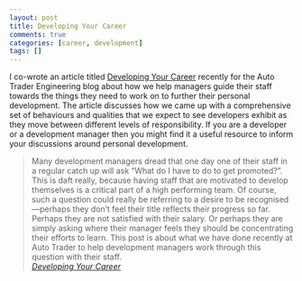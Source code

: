 ```yaml
---
layout: post
title: Developing Your Career
comments: true
categories: [career, development]
tags: []
---
```


I co-wrote an article titled [Developing Your Career](http://engineering.autotrader.co.uk/2017/04/10/developing-your-career.html) recently for the Auto Trader Engineering blog about how we help managers guide their staff towards the things they need to work on to further their personal development. The article discusses how we came up with a comprehensive set of behaviours and qualities that we expect to see developers exhibit as they move between different levels of responsibility. If you are a developer or a development manager then you might find it a useful resource to inform your discussions around personal development.


<blockquote cite="http://engineering.autotrader.co.uk/2017/04/10/developing-your-career.html">
     Many development managers dread that one day one of their staff in a regular catch up will ask “What do I have to do to get promoted?”. This is daft really, because having staff that are motivated to develop themselves is a critical part of a high performing team. Of course, such a question could really be referring to a desire to be recognised—perhaps they don’t feel their title reflects their progress so far. Perhaps they are not satisfied with their salary. Or perhaps they are simply asking where their manager feels they should be concentrating their efforts to learn. This post is about what we have done recently at Auto Trader to help development managers work through this question with their staff.
    <footer><cite><a href="http://engineering.autotrader.co.uk/2017/04/10/developing-your-career.html" target="_blank">Developing Your Career</a></cite></footer>
</blockquote>